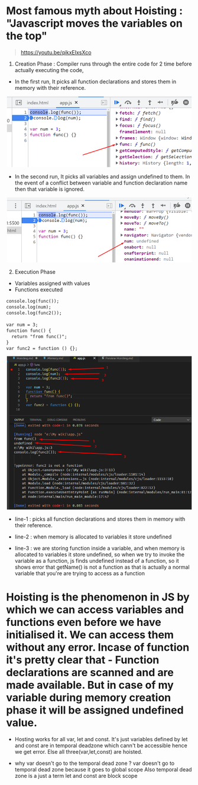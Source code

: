 # Most famous myth about Hoisting : "Javascript moves the variables on the top"

> https://youtu.be/qikxEIxsXco

1. Creation Phase : Compiler runs through the entire code for 2 time before actually executing the code,

- In the first run, It picks all function declarations and stores them in memory with their reference.

<div align="center">
    <img width="500" src="images/hoisting_01.png" />
</div>

- In the second run, It picks all variables and assign undefined to them. In the event of a conflict between variable and function declaration name then that variable is ignored.

<div align="center">
    <img width="500" src="images/hoisting_02.png" />
</div>

2. Execution Phase

- Variables assigned with values
- Functions executed

```
console.log(func());
console.log(num);
console.log(func2());

var num = 3;
function func() {
  return "from func()";
}
var func2 = function () {};

```

<div align="center">
    <img width="500" src="images/hoisting_03.png" />
</div>

- line-1 : picks all function declarations and stores them in memory with their reference.

- line-2 : when memory is allocated to variables it store undefined

- line-3 : we are storing function inside a variable, and when memory is allocated to variables it store undefined, so when we try to invoke the variable as a function, js finds undefined instead of a function, so it shows error that getName() is not a function as that is actually a normal variable that you're are trying to access as a function

# Hoisting is the phenomenon in JS by which we can access variables and functions even before we have initialised it. We can access them without any error. Incase of function it's pretty clear that - Function declarations are scanned and are made available. But in case of my variable during memory creation phase it will be assigned undefined value.


- Hosting works for all var, let and const. It's just variables defined by let and const are in temporal deadzone which cann't be accessible hence we get error. Else all three(var,let,const) are hoisted.

- why var doesn't go to the temporal dead zone ?
var doesn't go to temporal dead zone because it goes to global scope 
Also temporal dead zone is a just a term
let and const are block scope